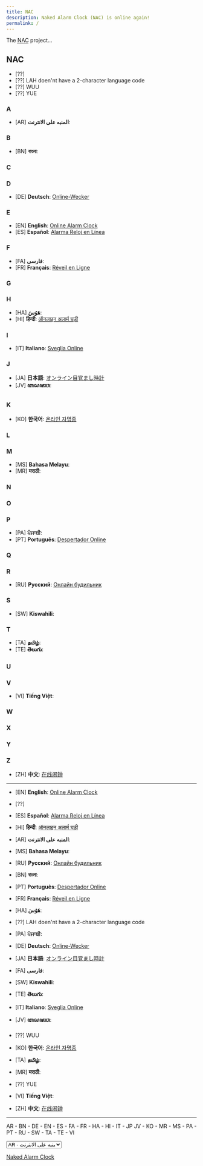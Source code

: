 ```yaml
---
title: NAC
description: Naked Alarm Clock (NAC) is online again!
permalink: /
---
```


The <abbr title="Naked Alarm Clock">NAC</abbr> project...

## NAC

- [??]
- [??] LAH doen'nt have a 2-character language code
- [??] WUU
- [??] YUE


### A
- [AR] **المنبه على الانترنت**:

### B
- [BN] **বাংলা**:

### C

### D
- [DE] **Deutsch**: [Online-Wecker](/online-wecker/)

### E
- [EN] **English**: [Online Alarm Clock](/online-alarm-clock/)
- [ES] **Español**: [Alarma Reloj en Línea](/alarma-reloj-en-linea/)

### F
- [FA] **فارسی**: 
- [FR] **Français**: [Réveil en Ligne](/reveil-en-ligne/)

### G

### H
- [HA] **هَوُسَ**: 
- [HI] **हिन्दी**: [ऑनलाइन अलार्म घड़ी](/onalain-alaarm-ghadee/)

### I
- [IT] **Italiano**: [Sveglia Online](/sveglia-online/)

### J
- [JA] **日本語**: [オンライン目覚まし時計](/onrain-mezamashidokei/)
- [JV] **ꦧꦱꦗꦮ**:

### K
- [KO] **한국어**: [온라인 자명종](/onlain-jamyeongjong/)

### L

### M
- [MS] **Bahasa Melayu**: 
- [MR] **मराठी**:

### N

### O

### P
- [PA] **ਪੰਜਾਬੀ**: 
- [PT] **Português**: [Despertador Online](/despertador-online/)

### Q

### R
- [RU] **Русский**: [Онлайн будильник](/onlayn-budilnik/)

### S
- [SW] **Kiswahili**:

### T
- [TA] **தமிழ்**:
- [TE] **తెలుగు**:

### U

### V
- [VI] **Tiếng Việt**: 

### W

### X

### Y

### Z
- [ZH] **中文**: [在线闹钟](/zaixian-naozhong/)

---

- [EN] **English**: [Online Alarm Clock](/online-alarm-clock/)
- [??]
- [ES] **Español**: [Alarma Reloj en Línea](/alarma-reloj-en-linea/)
- [HI] **हिन्दी**: [ऑनलाइन अलार्म घड़ी](/onalain-alaarm-ghadee/)
- [AR] **المنبه على الانترنت**:
- [MS] **Bahasa Melayu**: 
- [RU] **Русский**: [Онлайн будильник](/onlayn-budilnik/)
- [BN] **বাংলা**:
- [PT] **Português**: [Despertador Online](/despertador-online/)
- [FR] **Français**: [Réveil en Ligne](/reveil-en-ligne/)
- [HA] **هَوُسَ**:
- [??] LAH doen'nt have a 2-character language code
- [PA] **ਪੰਜਾਬੀ**: 
- [DE] **Deutsch**: [Online-Wecker](/online-wecker/)
- [JA] **日本語**: [オンライン目覚まし時計](/onrain-mezamashidokei/)
- [FA] **فارسی**: 
- [SW] **Kiswahili**:
- [TE] **తెలుగు**:
- [IT] **Italiano**: [Sveglia Online](/sveglia-online/)
- [JV] **ꦧꦱꦗꦮ**:
- [??] WUU
- [KO] **한국어**: [온라인 자명종](/onlain-jamyeongjong/)
- [TA] **தமிழ்**:
- [MR] **मराठी**:
- [??] YUE
- [VI] **Tiếng Việt**: 

- [ZH] **中文**: [在线闹钟](/zaixian-naozhong/)




---

AR - BN - DE - EN - ES - FA - FR - HA - HI - IT - JP
JV - KO - MR - MS - PA - PT - RU - SW - TA - TE - VI

<select onchange="window.location.replace(this.options[this.selectedIndex].value)">
  <option value="https://onlinealarmclock.github.io/ar/" label="AR - المنبه على الانترنت">AR - </option>
  <option value="https://onlinealarmclock.github.io/bn/" label="BN - বাংলা">BN -</option>
  <option value="https://onlinealarmclock.github.io/de/" label="DE - Deutsch">DE - Online-Wecker</option>
  <option value="https://onlinealarmclock.github.io/en/" label="EN - English">EN - Online Alarm Clock</option>
  <option value="https://onlinealarmclock.github.io/es/" label="ES - Español">ES - Alarma Reloj en Línea</option>
  <option value="https://onlinealarmclock.github.io/fa/" label="FA - فارسی">FA - </option>
  <option value="https://onlinealarmclock.github.io/fr/" label="FR - Français">FR - Réveil en Ligne</option>
  <option value="https://onlinealarmclock.github.io/ha/" label="HA - هَوُسَ">HA - </option>
  <option value="https://onlinealarmclock.github.io/hi/" label="HI - हिन्दी">HI - ऑनलाइन अलार्म घड़ी</option>
  <option value="https://onlinealarmclock.github.io/it/" label="IT - Italiano">IT - Sveglia Online</option>
  <option value="https://onlinealarmclock.github.io/jp/" label="JP - 日本語">JP - オンライン目覚まし時計</option>
  <option value="https://onlinealarmclock.github.io/jv/" label="JV - ꦧꦱꦗꦮ">JV - </option>
  <option value="https://onlinealarmclock.github.io/ko/" label="KO - 한국어">KO - 온라인 자명종</option>
  <option value="https://onlinealarmclock.github.io/mr/" label="MR - मराठी">MR - </option>
  <option value="https://onlinealarmclock.github.io/ms/" label="MS - Bahasa Melayu">MS - </option>
  <option value="https://onlinealarmclock.github.io/pa/" label="PA - ਪੰਜਾਬੀ">PA - </option>
  <option value="https://onlinealarmclock.github.io/pt/" label="PT - Português">PT - Despertador Online</option>
  <option value="https://onlinealarmclock.github.io/ru/" label="RU - Русский">RU - Онлайн будильник</option>
  <option value="https://onlinealarmclock.github.io/sw/" label="SW - Kiswahili">SW - </option>
  <option value="https://onlinealarmclock.github.io/ta/" label="TA - தமிழ்">TA - </option>
  <option value="https://onlinealarmclock.github.io/te/" label="TE - తెలుగు">TE - </option>
  <option value="https://onlinealarmclock.github.io/vi/" label="VI - Tiếng Việt">VI - </option>
  <option value="https://onlinealarmclock.github.io/zh/" label="ZH - 中文">ZH - 在线闹钟</option>
</select>

[Naked Alarm Clock](https://nakedalarmclock.github.io/)
